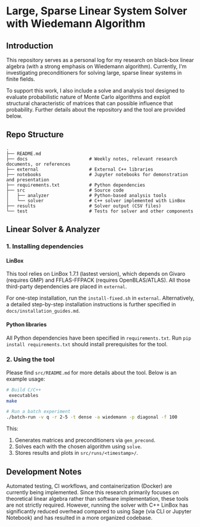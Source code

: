 # Large, Sparse Linear System Solver with Wiedemann Algorithm

## Introduction
This repository serves as a personal log for my research on black-box linear algebra (with a strong emphasis on Wiedemann algorithm). Currently, I'm investigating preconditioners for solving large, sparse linear systems in finite fields. 

To support this work, I also include a solve and analysis tool designed to evaluate probabilistic nature of Monte Carlo algorithms and exploit structural characteristic of matrices that can possible influence that probability. Further details about the repository and the tool are provided below.

## Repo Structure
```
.
├── README.md
├── docs                       # Weekly notes, relevant research documents, or references
├── external                   # External C++ libraries
├── notebooks                  # Jupyter notebooks for demonstration and presentation
├── requirements.txt           # Python dependencies
├── src                        # Source code
│   ├── analyzer               # Python-based analysis tools
│   └── solver                 # C++ solver implemented with LinBox
├── results                    # Solver output (CSV files)
└── test                       # Tests for solver and other components
```

## Linear Solver & Analyzer
### 1. Installing dependencies
#### LinBox
This tool relies on LinBox 1.7.1 (lastest version), which depends on Givaro (requires GMP) and FFLAS-FFPACK (requires OpenBLAS/ATLAS). All those third-party dependencies are placed in `external`. 

For one-step installation, run the `install-fixed.sh` in `external`. Alternatively, a detailed step-by-step installation instructions is further specified in `docs/installation_guides.md`.

#### Python libraries
All Python dependencies have been specified in `requirements.txt`. Run `pip install requirements.txt` should install prerequisites for the tool.


### 2. Using the tool
Please find `src/README.md` for more details about the tool. Below is an example usage: 

```bash
# Build C/C++
 executables
make

# Run a batch experiment
./batch-run -v q -r 2-5 -t dense -a wiedemann -p diagonal -f 100
````

This:

1. Generates matrices and preconditioners via `gen_precond`.
2. Solves each with the chosen algorithm using `solve`.
3. Stores results and plots in `src/runs/<timestamp>/`.

## Development Notes
Automated testing, CI workflows, and containerization (Docker) are currently being implemented. Since this research primarily focuses on theoretical linear algebra rather than software implementation, these tools are not strictly required. However, running the solver with C++ LinBox has significantly reduced overhead compared to using Sage (via CLI or Jupyter Notebook) and has resulted in a more organized codebase.
